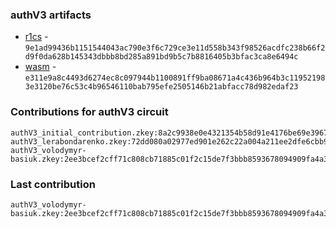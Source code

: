 ### authV3 artifacts

- [r1cs](./contributions/authV3/authV3.r1cs) - `9e1ad99436b1151544043ac790e3f6c729ce3e11d558b343f98526acdfc238b66f2d9f0da628b145343dbbb8bd285a891bd9b5c7b8816405b3bfac3ca8e6494c`
- [wasm](./contributions/authV3/authV3.wasm) - `e311e9a8c4493d6274ec8c097944b1100891ff9ba08671a4c436b964b3c119521983e3120be76c53c4b96546110bab795efe2505146b21abfacc78d982edaf23`

### Contributions for authV3 circuit

```
authV3_initial_contribution.zkey:8a2c9938e0e4321354b58d91e4176be69e39677c9faed2d7d82d6959075f71650e551b52fe48eaa050b7b8d09eae1d9c7824ceb264a57d626bba60ab8b4e7450
authV3_lerabondarenko.zkey:72dd080a02977ed901e262c22a004a211ee2dfe6cbb9faf6bbe4016d724d6e860871bc2e44072a058f155d8f1db3eb8699ebfa8b10ad83875ba8d5a6b29673af
authV3_volodymyr-basiuk.zkey:2ee3bcef2cff71c808cb71885c01f2c15de7f3bbb8593678094909fa4a39b7ff5c85bf4487f4a1425ad85dcfe566edd4b667b92ab7fa7c4a29d7645e811eeb79
```

### Last contribution
```
authV3_volodymyr-basiuk.zkey:2ee3bcef2cff71c808cb71885c01f2c15de7f3bbb8593678094909fa4a39b7ff5c85bf4487f4a1425ad85dcfe566edd4b667b92ab7fa7c4a29d7645e811eeb79
```
